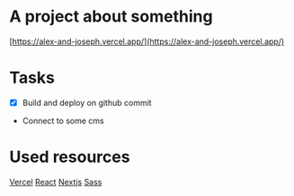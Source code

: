 # A project about something

[https://alex-and-joseph.vercel.app/](https://alex-and-joseph.vercel.app/)

# Tasks
- [x] Build and deploy on github commit
- Connect to some cms

# Used resources
[Vercel](https://vercel.com)
[React](https://reactjs.org/)
[Nextjs](https://nextjs.org/)
[Sass](https://sass-lang.com/)
